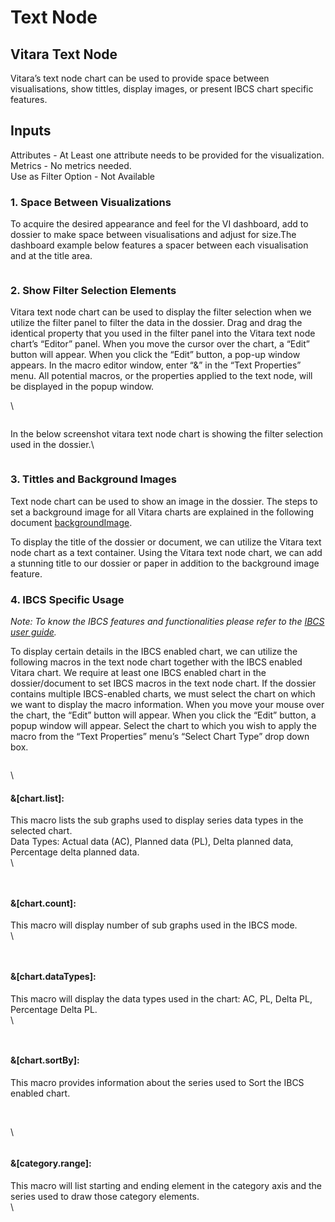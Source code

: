 # Text Node

## Vitara Text Node <a href="#vitara-text-node" id="vitara-text-node"></a>

Vitara’s text node chart can be used to provide space between visualisations, show tittles, display images, or present IBCS chart specific features.

## Inputs <a href="#inputs" id="inputs"></a>

Attributes - At Least one attribute needs to be provided for the visualization.\
Metrics - No metrics needed.\
Use as Filter Option - Not Available

### 1. Space Between Visualizations <a href="#id-1-space-between-visualizations" id="id-1-space-between-visualizations"></a>

To acquire the desired appearance and feel for the VI dashboard, add to dossier to make space between visualisations and adjust for size.The dashboard example below features a spacer between each visualisation and at the title area.

<figure><img src="../.gitbook/assets/spacer1.png" alt=""><figcaption></figcaption></figure>

### 2. Show Filter Selection Elements <a href="#id-2-show-filter-selection-elements" id="id-2-show-filter-selection-elements"></a>

Vitara text node chart can be used to display the filter selection when we utilize the filter panel to filter the data in the dossier. Drag and drag the identical property that you used in the filter panel into the Vitara text node chart’s “Editor” panel. When you move the cursor over the chart, a “Edit” button will appear. When you click the “Edit” button, a pop-up window appears. In the macro editor window, enter “&” in the “Text Properties” menu. All potential macros, or the properties applied to the text node, will be displayed in the popup window.

\


<figure><img src="../.gitbook/assets/textNode14.png" alt=""><figcaption></figcaption></figure>

In the below screenshot vitara text node chart is showing the filter selection used in the dossier.\


<figure><img src="../.gitbook/assets/textNode13.png" alt=""><figcaption></figcaption></figure>

### 3. Tittles and Background Images <a href="#id-3-tittles-and-background-images" id="id-3-tittles-and-background-images"></a>

Text node chart can be used to show an image in the dossier. The steps to set a background image for all Vitara charts are explained in the following document [backgroundImage](background-images.md).

To display the title of the dossier or document, we can utilize the Vitara text node chart as a text container. Using the Vitara text node chart, we can add a stunning title to our dossier or paper in addition to the background image feature.

### 4. IBCS Specific Usage <a href="#id-4-ibcs-specific-usage" id="id-4-ibcs-specific-usage"></a>

_Note: To know the IBCS features and functionalities please refer to the_ [_IBCS user guide_](https://docs.vitaracharts.com/ibcs-user-guide/ibcs)_._

To display certain details in the IBCS enabled chart, we can utilize the following macros in the text node chart together with the IBCS enabled Vitara chart. We require at least one IBCS enabled chart in the dossier/document to set IBCS macros in the text node chart. If the dossier contains multiple IBCS-enabled charts, we must select the chart on which we want to display the macro information. When you move your mouse over the chart, the “Edit” button will appear. When you click the “Edit” button, a popup window will appear. Select the chart to which you wish to apply the macro from the “Text Properties” menu’s “Select Chart Type” drop down box.

<figure><img src="../.gitbook/assets/textNode12.png" alt=""><figcaption></figcaption></figure>

\


#### **&\[chart.list]:**

This macro lists the sub graphs used to display series data types in the selected chart.\
Data Types: Actual data (AC), Planned data (PL), Delta planned data, Percentage delta planned data.\
\


<figure><img src="../.gitbook/assets/textNode4.png" alt=""><figcaption></figcaption></figure>

<figure><img src="../.gitbook/assets/textNode9.png" alt=""><figcaption></figcaption></figure>

#### **&\[chart.count]:**

This macro will display number of sub graphs used in the IBCS mode.\
\


<figure><img src="../.gitbook/assets/textNode6 (1).png" alt=""><figcaption></figcaption></figure>

<figure><img src="../.gitbook/assets/textNode7.png" alt=""><figcaption></figcaption></figure>

#### **&\[chart.dataTypes]:**

This macro will display the data types used in the chart: AC, PL, Delta PL, Percentage Delta PL.\
\


<figure><img src="../.gitbook/assets/textNode8.png" alt=""><figcaption></figcaption></figure>

<figure><img src="../.gitbook/assets/textNode5.png" alt=""><figcaption></figcaption></figure>

#### **&\[chart.sortBy]:**

This macro provides information about the series used to Sort the IBCS enabled chart.

<figure><img src="../.gitbook/assets/textNode2.png" alt=""><figcaption></figcaption></figure>

\
\


<figure><img src="../.gitbook/assets/textNode3.png" alt=""><figcaption></figcaption></figure>

#### **&\[category.range]:**

This macro will list starting and ending element in the category axis and the series used to draw those category elements.\
\


<figure><img src="../.gitbook/assets/textNode10.png" alt=""><figcaption></figcaption></figure>

<figure><img src="../.gitbook/assets/textNode11.png" alt=""><figcaption></figcaption></figure>
